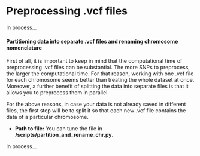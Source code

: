 # Preprocessing .vcf files

In process...

#### Partitioning data into separate .vcf files and renaming chromosome nomenclature

First of all, it is important to keep in mind that the computational time of preprocessing .vcf files can be substantial. The more SNPs to preprocess, the larger the computational time. For that reason, working with one .vcf file for each chromosome seems better than treating the whole dataset at once. Moreover, a further benefit of splitting the data into separate files is that it allows you to preprocess them in parallel.

For the above reasons, in case your data is not already saved in different files, the first step will be to split it so that each new .vcf file contains the data of a particular chromosome. 

* **Path to file:** You can tune the file in **/scripts/partition_and_rename_chr.py**.

In process...
